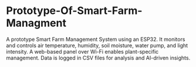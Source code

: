 # Prototype-Of-Smart-Farm-Managment
A prototype Smart Farm Management System using an ESP32. It monitors and controls air temperature, humidity, soil moisture, water pump, and light intensity. A web-based panel over Wi-Fi enables plant-specific management. Data is logged in CSV files for analysis and AI-driven insights.
